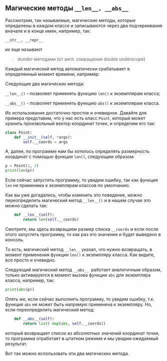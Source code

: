 ## Магические методы `__len__, __abs__`

Рассмотрим, так называемые, магические методы, которые определены в каждом классе и записываются через два подчеркивания вначале и в конце имен, например, так:

`__str__, __repr__`

их еще называют

> dunder-методами (от англ. сокращения double underscope)

Каждый магический метод автоматически срабатывает в определенный момент времени, например:


Следующие два магических метода:

`__len__()` – позволяет применять функцию `len()` к экземплярам класса;

`__abs__()` - позволяет применять функцию `abs()` к экземплярам класса.

Их использование достаточно простое и очевидное. 
Давайте для примера представим, что у нас есть класс `Point`, который может хранить произвольный вектор координат точек, и определим его так:

```python
class Point:
    def __init__(self, *args):
        self.__coords = args
```
А, далее, по программе нам бы хотелось определять размерность координат с помощью функции `len()`, следующим образом:

```python
p = Point(1, 2)
print(len(p))
```
Если сейчас запустить программу, то увидим ошибку, так как функция `len` не применима к экземплярам классов по умолчанию. 

Как вы уже догадались, чтобы изменить это поведение, можно переопределить магический метод `__len__()` и в нашем случае это можно сделать так:

```python
    def __len__(self):
        return len(self.__coords)
```
Смотрите, мы здесь возвращаем размер списка `__coords` и если после этого запустить программу, то как раз это значение и будет выведено в консоль. 

То есть, магический метод `__len__` указал, что нужно возвращать, в момент применения функции `len()` к экземпляру класса. Как видите, все просто и очевидно.

Следующий магический метод `__abs__ `работает аналогичным образом, только активируется в момент вызова функции `abs` для экземпляра класса, например, так:

```python
print(abs(p))
```
Опять же, если сейчас выполнить программу, то увидим ошибку, т.к. функция `abs` не может быть напрямую применена к экземпляру. Но, если переопределить магический метод:

```python
    def __abs__(self):
        return list( map(abs, self.__coords))
```
который возвращает список из абсолютных значений координат точки, то программа отработает в штатном режиме и мы увидим ожидаемый результат.

Вот так можно использовать эти два магических метода. 
